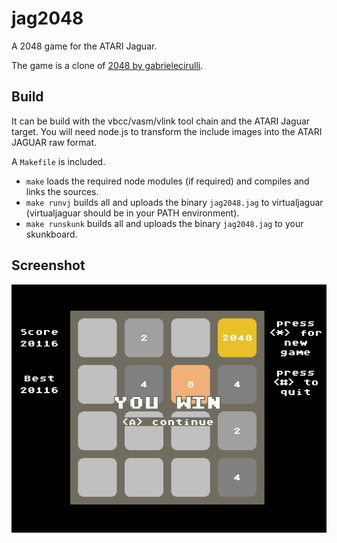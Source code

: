 # jag2048
A 2048 game for the ATARI Jaguar.

The game is a clone of [2048 by gabrielecirulli](https://github.com/gabrielecirulli/2048).

## Build
It can be build with the vbcc/vasm/vlink tool chain and the ATARI Jaguar target. You will need node.js to transform the include images into the ATARI JAGUAR raw format.

A `Makefile` is included.
* `make` loads the required node modules (if required) and compiles and links the sources.
* `make runvj` builds all and uploads the binary `jag2048.jag` to virtualjaguar  (virtualjaguar should be in your PATH environment).
* `make runskunk` builds all and uploads the binary `jag2048.jag` to your skunkboard.

## Screenshot
![virtual jaguar screenshot](images/jag2048.png)